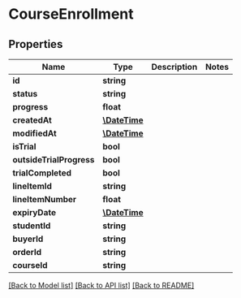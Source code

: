 # CourseEnrollment

## Properties
Name | Type | Description | Notes
------------ | ------------- | ------------- | -------------
**id** | **string** |  | 
**status** | **string** |  | 
**progress** | **float** |  | 
**createdAt** | [**\DateTime**](\DateTime.md) |  | 
**modifiedAt** | [**\DateTime**](\DateTime.md) |  | 
**isTrial** | **bool** |  | 
**outsideTrialProgress** | **bool** |  | 
**trialCompleted** | **bool** |  | 
**lineItemId** | **string** |  | 
**lineItemNumber** | **float** |  | 
**expiryDate** | [**\DateTime**](\DateTime.md) |  | 
**studentId** | **string** |  | 
**buyerId** | **string** |  | 
**orderId** | **string** |  | 
**courseId** | **string** |  | 

[[Back to Model list]](../README.md#documentation-for-models) [[Back to API list]](../README.md#documentation-for-api-endpoints) [[Back to README]](../README.md)


